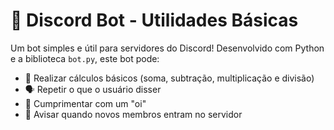 # 🤖 Discord Bot - Utilidades Básicas

Um bot simples e útil para servidores do Discord! Desenvolvido com Python e a biblioteca `bot.py`, este bot pode:

- 🧮 Realizar cálculos básicos (soma, subtração, multiplicação e divisão)
- 🗣️ Repetir o que o usuário disser
- 👋 Cumprimentar com um "oi"
- 🎉 Avisar quando novos membros entram no servidor


